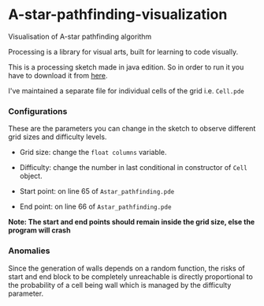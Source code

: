 # A-star-pathfinding-visualization
Visualisation of A-star pathfinding algorithm

Processing is a library for visual arts, built for learning to code visually.

This is a processing sketch made in java edition. So in order to run it you have to download it from [here](https://processing.org/download/).

I've maintained a separate file for individual cells of the grid i.e. `Cell.pde`

### Configurations

These are the parameters you can change in the sketch to observe different grid sizes and difficulty levels.

- Grid size: change the `float columns` variable.

- Difficulty: change the number in last conditional in constructor of `Cell` object.

- Start point: on line 65 of `Astar_pathfinding.pde`

- End point: on line 66 of `Astar_pathfinding.pde`

**Note: The start and end points should remain inside the grid size, else the program will crash**

### Anomalies

Since the generation of walls depends on a random function, the risks of start and end block to be completely unreachable is directly proportional to the probability of a cell being wall which is managed by the difficulty parameter.
